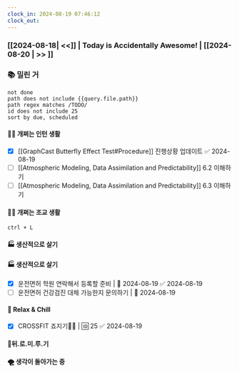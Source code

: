```yaml
---
clock_in: 2024-08-19 07:46:12
clock_out: 
---
```

### [[2024-08-18| <<]] | **Today is Accidentally Awesome!** | [[2024-08-20 | >> ]]

### 📚 밀린 거
```tasks
not done 
path does not include {{query.file.path}}
path regex matches /TODO/
id does not include 25
sort by due, scheduled
```

#### 🤦‍♂️ 개쩌는 인턴 생활
- [x] [[GraphCast Butterfly Effect Test#Procedure]] 진행상황 업데이트 ✅ 2024-08-19
- [ ] [[Atmospheric Modeling, Data Assimilation and Predictability]] 6.2 이해하기
- [ ] [[Atmospheric Modeling, Data Assimilation and Predictability]] 6.3 이해하기

#### 👨‍🏫 개쩌는 조교 생활
`ctrl + L`

#### 🏭 생산적으로 살기


#### 🏭 생산적으로 살기
- [x] 운전면허 학원 연락해서 등록할 준비 | 📅 2024-08-19 ✅ 2024-08-19
- [ ] 운전면허 건강검진 대체 가능한지 문의하기 | 📅 2024-08-19 
#### 🍻 Relax & Chill 
- [x] CROSSFIT 죠지기🏋️‍♀️ | 🆔 25 ✅ 2024-08-19


#### 💨뒤.로.미.루.기

#### 🌪 생각이 돌아가는 중